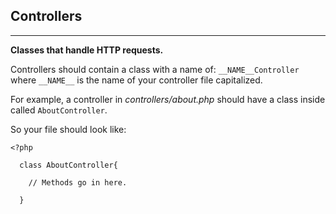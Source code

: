 ## Controllers
***
**Classes that handle HTTP requests.**

Controllers should contain a class with a name of:
`__NAME__Controller` where `__NAME__` is the name of your controller file capitalized.

For example, a controller in *controllers/about.php* should have a class inside called `AboutController`.

So your file should look like:
```
<?php

  class AboutController{

    // Methods go in here.

  }
```